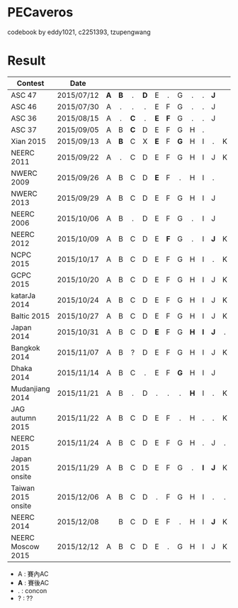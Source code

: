 PECaveros
=========

codebook by eddy1021, c2251393, tzupengwang


# Result

| Contest            | Date          |   |   |   |   |   |   |   |   |   |   |   |   |   |
| ------------------ |:-------------:|:-:|:-:|:-:|:-:|:-:|:-:|:-:|:-:|:-:|:-:|:-:|:-:|:-:|
| ASC 47             | 2015/07/12    | **A** | **B** | . | **D** | E | . | G | . | . | **J** |
| ASC 46             | 2015/07/30    | A | . | . | . | E | F | G | . | . | J |
| ASC 36             | 2015/08/15    | A | . | **C** | . | **E** | **F** | G | . | . | J |
| ASC 37             | 2015/09/05    | A | B | **C** | D | E | F | G | H | . |
| Xian 2015          | 2015/09/13    | A | **B** | C | X | **E** | F | **G** | H | I | . | K |
| NEERC 2011         | 2015/09/22    | A | . | C | D | E | F | G | H | I | J | K |
| NWERC 2009         | 2015/09/26    | A | B | C | D | **E** | F | . | H | I | . |
| NWERC 2013         | 2015/09/29    | A | B | C | D | E | F | G | H | I | J |
| NEERC 2006         | 2015/10/06    | A | B | . | D | E | F | G | . | I | J |
| NEERC 2012         | 2015/10/09    | A | B | C | D | E | **F** | G | . | I | **J** | K | **L** |
| NCPC 2015          | 2015/10/17    | A | B | C | D | E | F | G | H | I | . | K |   |
| GCPC 2015          | 2015/10/20    | A | B | C | D | E | F | G | H | I | J | K | . | M |
| katarJa 2014       | 2015/10/24    | A | B | C | D | E | F | G | H | I | J | K | 
| Baltic 2015        | 2015/10/27    | A | B | C | D | E | F | G | H | I | J | K | L |
| Japan 2014         | 2015/10/31    | A | B | C | D | **E** | F | G | **H** | **I** | **J** | . |  |
| Bangkok 2014       | 2015/11/07    | A | B | ? | D | E | F | G | H | I | J | K | L |
| Dhaka 2014         | 2015/11/14    | A | B | C | . | E | F | **G** | H | I | J |   |   |
| Mudanjiang 2014    | 2015/11/21    | A | B | . | D | . | . | . | **H** | I | . | K |   |
| JAG autumn 2015    | 2015/11/22    | A | B | C | D | E | F | . | H | . | . | K |   |
| NEERC 2015         | 2015/11/24    | A | B | C | D | E | F | G | H | . | J | . |   |
| Japan 2015 onsite  | 2015/11/29    | A | B | C | D | E | F | G | . | **I** | **J** | K |   |
| Taiwan 2015 onsite | 2015/12/06    | A | B | C | D | . | F | G | H | I | . | . | . |
| NEERC 2014         | 2015/12/08    |   | B | C | D | E | F | . | H | I | **J** | K | L | . |
| NEERC Moscow 2015  | 2015/12/12    | A | B | C | D | E | . | G | H | I | J | K | . |   |

- A : 賽內AC  
- **A** : 賽後AC
- . : concon
- ? : ??
